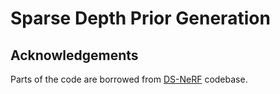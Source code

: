 # Sparse Depth Prior Generation


## Acknowledgements
Parts of the code are borrowed from [DS-NeRF](https://github.com/dunbar12138/DSNeRF) codebase.